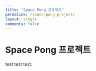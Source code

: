 ```yaml
---
title: "Space Pong 프로젝트"
permalink: /space-pong-project/
layout: single
comments: false
---
```


# Space Pong 프로젝트

test test test.